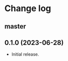 # Change log

## master

## 0.1.0 (2023-06-28)

- Initial release.

[@palkan]: https://github.com/palkan
